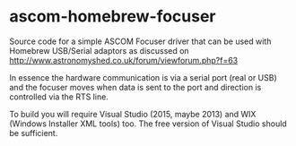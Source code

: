 # ascom-homebrew-focuser

Source code for a simple ASCOM Focuser driver that can be used with Homebrew USB/Serial adaptors as 
discussed on http://www.astronomyshed.co.uk/forum/viewforum.php?f=63

In essence the hardware communication is via a serial port (real or USB) and the focuser moves
when data is sent to the port and direction is controlled via the RTS line.

To build you will require Visual Studio (2015, maybe 2013) and WIX (Windows Installer XML tools) too.
The free version of Visual Studio should be sufficient.